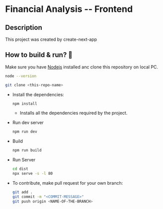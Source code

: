 # Financial Analysis -- Frontend

## Description
<p>
This project was created by create-next-app
</p>

## How to build & run? :dart:

  Make sure you have [Nodejs](https://nodejs.org/en/download) installed anc clone this repository on local PC.

  ```bash
  node --version
  ```

```bash
git clone <this-repo-name>
```

- Install the dependencies:

  ```bash
  npm install
  ```
	- Installs all the dependencies required by the project.

- Run dev server

	```bash
	npm run dev
	```

- Build

	```bash
	npm run build
	```


- Run Server

	```bash
	cd dist
    npx serve -s -l 80
	```



- To contribute, make pull request for your own branch:

  ```bash
  git add .
  git commit -m "<COMMIT-MESSAGE>"
  git push origin <NAME-OF-THE-BRANCH>
  ```
